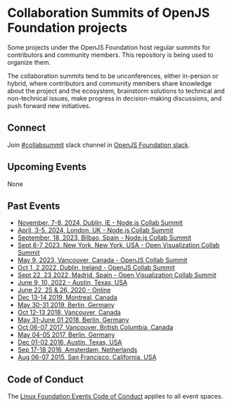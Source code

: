 # Collaboration Summits of OpenJS Foundation projects

Some projects under the OpenJS Foundation host regular summits for contributors and community members. This repository is being used to organize them.

The collaboration summits tend to be unconferences, either in-person or hybrid, where contributors and community members share knowledge about the project and the ecosystem, brainstorm solutions to technical and non-technical issues, make progress in decision-making discussions, and push forward new initiatives.

## Connect

Join [#collabsummit](https://openjs-foundation.slack.com/archives/CPE10404W) slack channel in [OpenJS Foundation slack](https://slack-invite.openjsf.org/).

## Upcoming Events

None

## Past Events

- [November, 7-8, 2024, Dublin, IE - Node.js Collab Summit](https://github.com/openjs-foundation/summit/issues/419)
- [April, 3-5, 2024, London, UK - Node.js Collab Summit](https://github.com/openjs-foundation/summit/issues/387)
- [September, 18, 2023, Bilbao, Spain - Node.js Collab Summit](https://github.com/openjs-foundation/summit/issues/360)
- [Sept 6-7 2023, New York, New York, USA - Open Visualization Collab Summit](https://github.com/openjs-foundation/summit/issues/373)
- [May 9, 2023, Vancouver, Canada - OpenJS Collab Summit](https://github.com/openjs-foundation/summit/issues/343)
- [Oct 1, 2 2022, Dublin, Ireland - OpenJS Collab Summit](https://github.com/openjs-foundation/summit/issues/323)
- [Sept 22, 23 2022, Madrid, Spain - Open Visualization Collab Summit](https://github.com/openjs-foundation/summit/issues/328)
- [June 9, 10, 2022 - Austin, Texas, USA](https://github.com/openjs-foundation/summit/issues/310)
- [June 22, 25 & 26, 2020 - Online](https://github.com/openjs-foundation/summit/issues/236)
- [Dec 13-14 2019, Montreal, Canada](https://github.com/openjs-foundation/summit/issues/202)
- [May 30-31 2019, Berlin, Germany](https://github.com/nodejs/summit/issues/135)
- [Oct 12-13 2018, Vancouver, Canada](https://github.com/nodejs/summit/issues/59)
- [May 31-June 01 2018, Berlin, Germany](https://github.com/nodejs/summit/issues/60)
- [Oct 06-07 2017, Vancouver, British Columbia, Canada](https://github.com/nodejs/summit/issues/44)
- [May 04-05 2017, Berlin, Germany](https://github.com/nodejs/summit/issues/39)
- [Dec 01-02 2016, Austin, Texas, USA](https://github.com/nodejs/summit/issues/35)
- [Sep 17-18 2016, Amsterdam, Netherlands](https://github.com/nodejs/summit/issues/16)
- [Aug 06-07 2015, San Francisco, California, USA](https://github.com/nodejs/summit/issues/1)

## Code of Conduct

The [Linux Foundation Events Code of Conduct](https://events.linuxfoundation.org/about/code-of-conduct/) applies to all event spaces.
